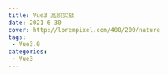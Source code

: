 ```yaml
---
title: Vue3 高阶实战
date: 2021-6-30
cover: http://lorempixel.com/400/200/nature
tags:
 - Vue3.0
categories:
 - Vue3
---
```


<template>
    <div>
        <img src="https://cdn.nlark.com/yuque/0/2021/png/2899468/1625187733297-0bd0e63f-9e04-42ba-9867-6475ef0e8230.png" referrerpolicy="no-referrer">
        <img src="https://cdn.nlark.com/yuque/0/2021/png/2899468/1625187786259-ee33b088-9154-4098-bc18-121bc7a219a1.png" referrerpolicy="no-referrer">
        <img src="https://cdn.nlark.com/yuque/0/2021/png/2899468/1625188278752-7a64068d-d4f0-47da-b621-853ecfb24fa3.png" referrerpolicy="no-referrer">
    </div>
     <el-card shadow="always">
     <p>资源下载地址:</p>
          <div>
           <div><el-link :underline="false" href="https://element.eleme.io" target="_blank">Vue3.0高阶实战：开发高质量音乐Webapp</el-link></div>
           <div><el-link :underline="false" type="primary">链接: https://pan.baidu.com/s/1RmmAST3lhxaQ1RwMRMUGIA  密码: t69b</el-link></div>
           <el-divider></el-divider>
           <div> <el-link :underline="false" href="https://element.eleme.io" target="_blank">Vue2.0高阶实战：开发高质量音乐Web app</el-link></div>
           <div><el-link :underline="false" type="primary">链接: https://pan.baidu.com/s/1WhAh0qQMapXlqt_Fqur6Kg  密码: ms20</el-link></div>
          </div>
     </el-card>
      <my-money></my-money>
</template>